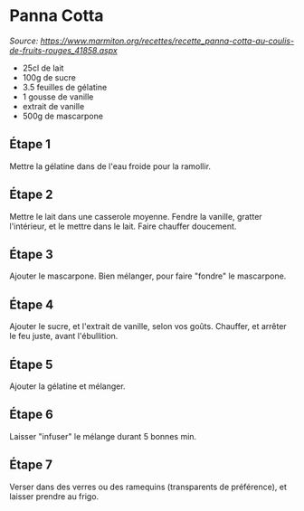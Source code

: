 # Panna Cotta

*Source: https://www.marmiton.org/recettes/recette_panna-cotta-au-coulis-de-fruits-rouges_41858.aspx*

- 25cl de lait
- 100g de sucre
- 3.5 feuilles de gélatine
- 1 gousse de vanille
- extrait de vanille
- 500g de mascarpone

## Étape 1

Mettre la gélatine dans de l'eau froide pour la ramollir.

## Étape 2

Mettre le lait dans une casserole moyenne. Fendre la vanille, gratter l'intérieur, et le mettre dans le lait. Faire chauffer doucement.

## Étape 3

Ajouter le mascarpone. Bien mélanger, pour faire "fondre" le mascarpone.

## Étape 4

Ajouter le sucre, et l'extrait de vanille, selon vos goûts. Chauffer, et arrêter le feu juste, avant l'ébullition.

## Étape 5

Ajouter la gélatine et mélanger.

## Étape 6

Laisser "infuser" le mélange durant 5 bonnes min.

## Étape 7

Verser dans des verres ou des ramequins (transparents de préférence), et laisser prendre au frigo.